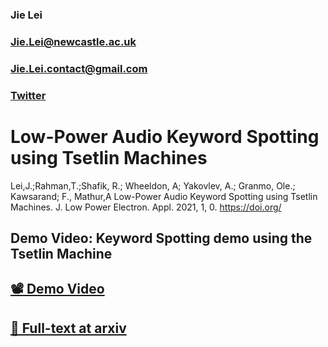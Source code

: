 ### Jie Lei

### Jie.Lei@newcastle.ac.uk

### Jie.Lei.contact@gmail.com

### [Twitter](https://twitter.com/That_JieLei)

# Low-Power Audio Keyword Spotting using Tsetlin Machines

Lei,J.;Rahman,T.;Shafik, R.; Wheeldon, A; Yakovlev, A.; Granmo, Ole.; Kawsarand; F., Mathur,A Low-Power Audio Keyword Spotting using Tsetlin Machines. J. Low Power Electron. Appl. 2021, 1, 0. https://doi.org/

## Demo Video: Keyword Spotting demo using the Tsetlin Machine


## [📽 Demo Video](https://youtu.be/JW0tztpjX8k)

## [📜 Full-text at arxiv](https://arxiv.org/abs/2101.11336)


